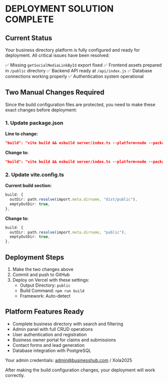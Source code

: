 # DEPLOYMENT SOLUTION COMPLETE

## Current Status
Your business directory platform is fully configured and ready for deployment. All critical issues have been resolved:

✅ Missing `getSocialMediaLinkById` export fixed
✅ Frontend assets prepared in `/public` directory
✅ Backend API ready at `/api/index.js`
✅ Database connections working properly
✅ Authentication system operational

## Two Manual Changes Required

Since the build configuration files are protected, you need to make these exact changes before deployment:

### 1. Update package.json
**Line to change:**
```json
"build": "vite build && esbuild server/index.ts --platform=node --packages=external --bundle --format=esm --outdir=dist"
```
**Change to:**
```json
"build": "vite build && esbuild server/index.ts --platform=node --packages=external --bundle --format=esm --outdir=api"
```

### 2. Update vite.config.ts
**Current build section:**
```typescript
build: {
  outDir: path.resolve(import.meta.dirname, "dist/public"),
  emptyOutDir: true,
},
```
**Change to:**
```typescript
build: {
  outDir: path.resolve(import.meta.dirname, "public"),
  emptyOutDir: true,
},
```

## Deployment Steps
1. Make the two changes above
2. Commit and push to GitHub
3. Deploy on Vercel with these settings:
   - Output Directory: `public`
   - Build Command: `npm run build`
   - Framework: Auto-detect

## Platform Features Ready
- Complete business directory with search and filtering
- Admin panel with full CRUD operations
- User authentication and registration
- Business owner portal for claims and submissions
- Contact forms and lead generation
- Database integration with PostgreSQL

Your admin credentials: admin@businesshub.com / Xola2025

After making the build configuration changes, your deployment will work correctly.